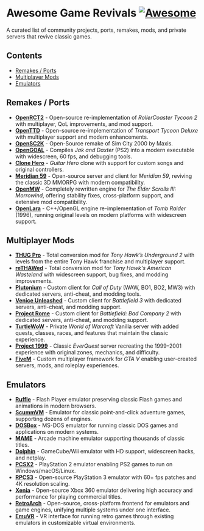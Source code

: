 # Awesome Game Revivals [![Awesome](https://awesome.re/badge.svg)](https://awesome.re)

A curated list of community projects, ports, remakes, mods, and private servers that revive classic games.

## Contents

- [Remakes / Ports](#remakes--ports)
- [Multiplayer Mods](#multiplayer-mods)
- [Emulators](#emulators)

## Remakes / Ports  
- **[OpenRCT2](https://openrct2.io/)** - Open-source re-implementation of *RollerCoaster Tycoon 2* with multiplayer, QoL improvements, and mod support.
- **[OpenTTD](https://www.openttd.org/)** - Open-source re-implementation of *Transport Tycoon Deluxe* with multiplayer support and modern enhancements.
- **[OpenSC2K](https://github.com/nicholas-ochoa/OpenSC2K)** - Open-Source remake of Sim City 2000 by Maxis.
- **[OpenGOAL](https://opengoal.dev/)** - Compiles *Jak and Daxter* (PS2) into a modern executable with widescreen, 60 fps, and debugging tools.  
- **[Clone Hero](https://clonehero.net/)** - *Guitar Hero* clone with support for custom songs and original controllers.  
- **[Meridian 59](https://www.meridian59.com/)** - Open-source server and client for *Meridian 59*, reviving the classic 3D MMORPG with modern compatibility.
- **[OpenMW](https://openmw.org/)** - Completely rewritten engine for *The Elder Scrolls III: Morrowind*, offering stability fixes, cross-platform support, and extensive mod compatibility.
- **[OpenLara](https://github.com/XProger/OpenLara)** - C++/OpenGL engine re-implementation of *Tomb Raider* (1996), running original levels on modern platforms with widescreen support.  

## Multiplayer Mods  
- **[THUG Pro](https://thugpro.com/)** - Total conversion mod for *Tony Hawk’s Underground 2* with levels from the entire Tony Hawk franchise and multiplayer support.
- **[reTHAWed](https://rethawed.com/)** - Total conversion mod for *Tony Hawk's American Wasteland* with widescreen support, bug fixes, and modding improvements.
- **[Plutonium](https://plutonium.pw/)** - Custom client for *Call of Duty* (WAW, BO1, BO2, MW3) with dedicated servers, anti-cheat, and modding tools.  
- **[Venice Unleashed](https://veniceunleashed.net/)** - Custom client for *Battlefield 3* with dedicated servers, anti-cheat, and modding support.  
- **[Project Rome](https://veniceunleashed.net/project-rome)** - Custom client for *Battlefield: Bad Company 2* with dedicated servers, anti-cheat, and modding support.  
- **[TurtleWoW](https://turtle-wow.org/)** - Private *World of Warcraft* Vanilla server with added quests, classes, races, and features that maintain the classic experience.  
- **[Project 1999](https://www.project1999.com/)** - Classic *EverQuest* server recreating the 1999–2001 experience with original zones, mechanics, and difficulty.
- **[FiveM](https://fivem.net/)** - Custom multiplayer framework for *GTA V* enabling user-created servers, mods, and roleplay experiences.

## Emulators
- **[Ruffle](https://ruffle.rs/)** - Flash Player emulator preserving classic Flash games and animations in modern browsers.  
- **[ScummVM](https://www.scummvm.org/)** - Emulator for classic point-and-click adventure games, supporting dozens of engines.
- **[DOSBox](https://www.dosbox.com/)** - MS-DOS emulator for running classic DOS games and applications on modern systems.
- **[MAME](https://www.mamedev.org/)** - Arcade machine emulator supporting thousands of classic titles.
- **[Dolphin](https://dolphin-emu.org/)** - GameCube/Wii emulator with HD support, widescreen hacks, and netplay.
- **[PCSX2](https://pcsx2.net/)** - PlayStation 2 emulator enabling PS2 games to run on Windows/macOS/Linux.
- **[RPCS3](https://rpcs3.net/)** - Open-source PlayStation 3 emulator with 60+ fps patches and 4K resolution scaling.
- **[Xenia](https://xenia.jp/)** - Open-source Xbox 360 emulator delivering high accuracy and performance for playing commercial titles.
- **[RetroArch](https://www.retroarch.com/)** - Open-source, cross-platform frontend for emulators and game engines, unifying multiple systems under one interface.
- **[EmuVR](https://www.emuvr.net/)** - VR interface for running retro games through existing emulators in customizable virtual environments.
